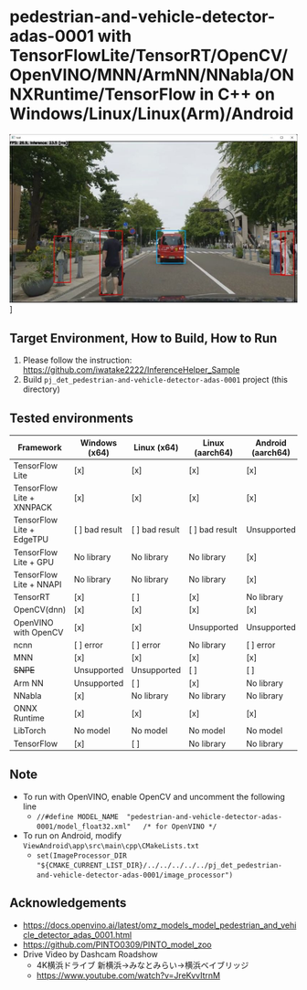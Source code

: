 # pedestrian-and-vehicle-detector-adas-0001 with TensorFlowLite/TensorRT/OpenCV/OpenVINO/MNN/ArmNN/NNabla/ONNXRuntime/TensorFlow in C++ on Windows/Linux/Linux(Arm)/Android

![00_doc/demo.jpg](00_doc/demo.jpg)]

## Target Environment, How to Build, How to Run
1. Please follow the instruction: https://github.com/iwatake2222/InferenceHelper_Sample
2. Build  `pj_det_pedestrian-and-vehicle-detector-adas-0001` project (this directory)


## Tested environments
| Framework                 | Windows (x64)   | Linux (x64)     | Linux (aarch64) | Android (aarch64) |
|---------------------------|-----------------|-----------------|-----------------|-------------------|
| TensorFlow Lite           | [x]             | [x]             | [x]             | [x]               |
| TensorFlow Lite + XNNPACK | [x]             | [x]             | [x]             | [x]               |
| TensorFlow Lite + EdgeTPU | [ ] bad result  | [ ] bad result  | [ ] bad result  | Unsupported       |
| TensorFlow Lite + GPU     | No library      |  No library     | No library      | [x]               |
| TensorFlow Lite + NNAPI   | No library      |  No library     | No library      | [x]               |
| TensorRT                  | [x]             | [ ]             | [x]             | No library        |
| OpenCV(dnn)               | [x]             | [x]             | [x]             | [x]               |
| OpenVINO with OpenCV      | [x]             | [x]             | Unsupported     | Unsupported       |
| ncnn                      | [ ] error       | [ ] error       | No library      | [ ] error         |
| MNN                       | [x]             | [x]             | [x]             | [x]               |
| ~~SNPE~~                  | Unsupported     | Unsupported     | [ ]             | [ ]               |
| Arm NN                    | Unsupported     | [ ]             | [x]             | No library        |
| NNabla                    | [x]             | No library      | No library      | No library        |
| ONNX Runtime              | [x]             | [x]             | [x]             | [x]               |
| LibTorch                  | No model        | No model        | No model        | No model          |
| TensorFlow                | [x]             | [ ]             | No library      | No library        |

## Note
- To run with OpenVINO, enable OpenCV and uncomment the following line
    - `//#define MODEL_NAME  "pedestrian-and-vehicle-detector-adas-0001/model_float32.xml"   /* for OpenVINO */`
- To run on Android, modify `ViewAndroid\app\src\main\cpp\CMakeLists.txt`
    - `set(ImageProcessor_DIR "${CMAKE_CURRENT_LIST_DIR}/../../../../../pj_det_pedestrian-and-vehicle-detector-adas-0001/image_processor")`

## Acknowledgements
- https://docs.openvino.ai/latest/omz_models_model_pedestrian_and_vehicle_detector_adas_0001.html
- https://github.com/PINTO0309/PINTO_model_zoo
- Drive Video by Dashcam Roadshow
    - 4K横浜ドライブ 新横浜→みなとみらい→横浜ベイブリッジ
    - https://www.youtube.com/watch?v=JreKvvItrnM
